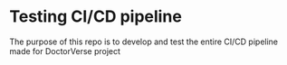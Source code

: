 # Testing CI/CD pipeline
The purpose of this repo is to develop and test the entire CI/CD pipeline made for DoctorVerse project